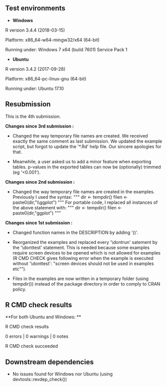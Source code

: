 ## Test environments

* **Windows**

R version 3.4.4 (2018-03-15)

Platform: x86_64-w64-mingw32/x64 (64-bit)

Running under: Windows 7 x64 (build 7601) Service Pack 1

* **Ubuntu**

R version 3.4.2 (2017-09-28)

Platform: x86_64-pc-linux-gnu (64-bit)

Running under: Ubuntu 17.10

## Resubmission


This is the 4th submission.


**Changes since 3rd submission :**

* Changed the way temporary file names are created. We received exactly 
  the same comment as last submission. We updated the example script, but 
  forgot to update the '*.Rd' help file. Our sincere apologies for that.
  
* Meanwhile, a user asked us to add a minor feature when exporting tables. 
  p-values in the exported tables can now be (optionally) trimmed (eg '<0.001').

**Changes since 2nd submission :**


* Changed the way temporary file names are created in the 
  examples. Previously I used the syntax:
  """
  dir <- tempdir()
  filen <- paste0(dir,"\\\\ggplot")
  """
  For portable code, I replaced all instances of the above 
  statement with:
  """
  dir <- tempdir()
  filen <- paste0(dir,"ggplot")
  """


**Changes since 1st submission :**

* Changed function names in the DESCRIPTION by adding  '()'.

* Reorganized the examples and replaced every '\dontrun' 
  satement by the '\donttest' statement. This is needed 
  because some examples require screen devices to be 
  opened which is not allowed for examples (R CMD CHECK 
  gives following error when the example is executed 
  without '\donttest': "screen devices should not be used 
  in examples etc"").
  
* Files in the examples are now written in a temporary folder
  (using tempdir()) instead of the package directory in order
  to comply to CRAN policy.

## R CMD check results

**For both Ubuntu and Windows: **

R CMD check results

0 errors | 0 warnings | 0 notes

R CMD check succeeded


## Downstream dependencies

* No issues found for Windows nor Ubuntu (using devtools::revdep_check())